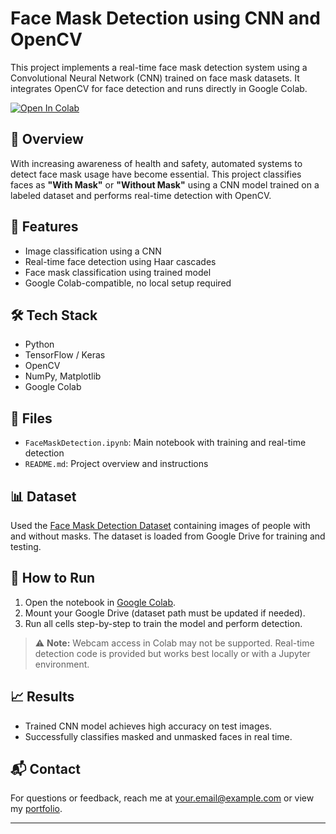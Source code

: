 # Face Mask Detection using CNN and OpenCV

This project implements a real-time face mask detection system using a Convolutional Neural Network (CNN) trained on face mask datasets. It integrates OpenCV for face detection and runs directly in Google Colab.

[![Open In Colab](https://colab.research.google.com/assets/colab-badge.svg)](https://colab.research.google.com/github/Mo-3adel/FaceMaskDetection/blob/main/FaceMaskDetection.ipynb)

## 🚀 Overview

With increasing awareness of health and safety, automated systems to detect face mask usage have become essential. This project classifies faces as **"With Mask"** or **"Without Mask"** using a CNN model trained on a labeled dataset and performs real-time detection with OpenCV.

## 🧠 Features

- Image classification using a CNN
- Real-time face detection using Haar cascades
- Face mask classification using trained model
- Google Colab-compatible, no local setup required

## 🛠️ Tech Stack

- Python
- TensorFlow / Keras
- OpenCV
- NumPy, Matplotlib
- Google Colab

## 📂 Files

- `FaceMaskDetection.ipynb`: Main notebook with training and real-time detection
- `README.md`: Project overview and instructions

## 📊 Dataset

Used the [Face Mask Detection Dataset](https://www.kaggle.com/datasets/omkargurav/face-mask-dataset) containing images of people with and without masks. The dataset is loaded from Google Drive for training and testing.

## 🔧 How to Run

1. Open the notebook in [Google Colab](https://colab.research.google.com).
2. Mount your Google Drive (dataset path must be updated if needed).
3. Run all cells step-by-step to train the model and perform detection.

> ⚠️ **Note:** Webcam access in Colab may not be supported. Real-time detection code is provided but works best locally or with a Jupyter environment.

## 📈 Results

- Trained CNN model achieves high accuracy on test images.
- Successfully classifies masked and unmasked faces in real time.

## 📬 Contact

For questions or feedback, reach me at [your.email@example.com](mailto:ps.mohamed.adel@gmail.com) or view my [portfolio](https://your-portfolio.com).

---

